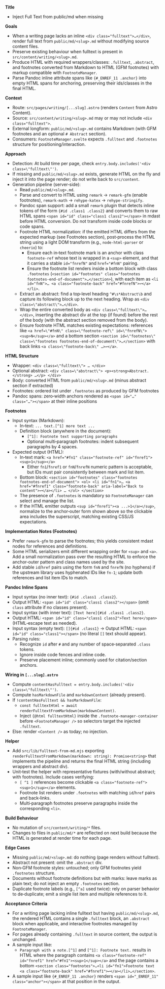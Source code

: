 **Title**
- Inject Full Text from public/md when missing

**Goals**
- When a writing page lacks an inline `<div class="fulltext">…</div>`, render full text from `public/md/<slug>.md` without modifying source content files.
- Preserve existing behaviour when fulltext is present in `src/content/writing/<slug>.md`.
- Produce HTML with required wrappers/classes: `.fulltext`, `.abstract`, and footnotes converted from Markdown to HTML (GFM footnotes) with markup compatible with `FootnoteManager`.
 - Parse Pandoc inline attribute spans like `{#_ENREF_11 .anchor}` into empty HTML spans for anchoring, preserving their ids/classes in the final HTML.

**Context**
- Route: `src/pages/writing/[...slug].astro` (renders `Content` from Astro Content).
- Source: `src/content/writing/<slug>.md` may or may not include `<div class="fulltext">`.
- External longform: `public/md/<slug>.md` contains Markdown (with GFM footnotes and an optional `# Abstract` section).
- Consumers: `FootnoteManager.svelte` expects `.fulltext` and `.footnotes` structure for positioning/interaction.

**Approach**
- Detection: At build time per page, check `entry.body.includes('<div class=\"fulltext\"')`.
- If missing and `public/md/<slug>.md` exists, generate HTML on the fly and inject it into the page render; do not write back to `src/content`.
- Generation pipeline (server‑side):
  - Read `public/md/<slug>.md`.
  - Parse and convert to HTML using `remark` → `remark-gfm` (enable footnotes), `remark-math` → `rehype-katex` → `rehype-stringify`.
  - Pandoc span support: add a small `remark` plugin that detects inline tokens of the form `{#id .class1 .class2}` and converts them to raw HTML spans `<span id="id" class="class1 class2"></span>` in mdast before HTML conversion. Do not transform inside code blocks or code spans.
  - Footnote HTML normalization: if the emitted HTML differs from the expected markup (see Footnotes section), post‑process the HTML string using a light DOM transform (e.g., `node-html-parser` or `cheerio`) to:
    - Ensure each in‑text footnote mark is an anchor with class `footnote-ref` whose text is wrapped in a `<sup>` element, and that it carries a stable `id="fnrefN"` and `href="#fnN"` pairing.
    - Ensure the footnote list renders inside a bottom block with class `.footnotes` (`<section id="footnotes" class="footnotes footnotes-end-of-document">…</section>`), with each item as `<li id="fnN">… <a class="footnote-back" href="#fnrefN">↩︎</a></li>`.
  - Extract an abstract: find a top‑level heading `^#\s*Abstract\b` and capture its following block up to the next heading. Wrap as `<div class=\"abstract\">…</div>`.
  - Wrap the entire converted body as `<div class=\"fulltext\">…</div>`, inserting the abstract div at the top (if found) before the rest of the body (with the abstract section removed from the body).
  - Ensure footnote HTML matches existing expectations: references like `<a href=\"#fnN\" class=\"footnote-ref\" id=\"fnrefN\"><sup>N</sup></a>` and a bottom section `<section id=\"footnotes\" class=\"footnotes footnotes-end-of-document\">…</section>` with back links `<a class=\"footnote-back\" …>↩︎</a>`.

**HTML Structure**
- Wrapper: `<div class=\"fulltext\"> … </div>`
- Optional abstract: `<div class=\"abstract\"> <p><strong>Abstract.</strong> …</p> </div>`
- Body: converted HTML from `public/md/<slug>.md` (minus abstract section if extracted)
- Footnotes: ordered list under `.footnotes` as produced by GFM footnotes
 - Pandoc spans: zero‑width anchors rendered as `<span id="…" class="…"></span>` at their inline positions

**Footnotes**
- Input syntax (Markdown):
  - In‑text: `... text.[^1] more text ...`
  - Definition block (anywhere in the document):
    - `[^1]: Footnote text supporting paragraphs`
    - Optional multi‑paragraph footnotes: indent subsequent paragraphs by 4 spaces.
- Expected output (HTML):
  - In‑text mark: `<a href="#fn1" class="footnote-ref" id="fnref1"><sup>1</sup></a>`
    - Either `fn1`/`fnref1` or `fnN`/`fnrefN` numeric pattern is acceptable, but IDs must pair consistently between mark and list item.
  - Bottom block: `<section id="footnotes" class="footnotes footnotes-end-of-document"> <ol> <li id="fn1">… <a href="#fnref1" class="footnote-back" aria-label="Back to content">↩︎</a></li> … </ol> </section>`
  - The presence of `.footnotes` is mandatory so `FootnoteManager` can select and manage the list.
  - If the HTML emitter outputs `<sup id="fnref1"><a ...>1</a></sup>`, normalize to the anchor‑outer form shown above so the clickable area includes the superscript, matching existing CSS/JS expectations.

**Implementation Notes (Footnotes)**
- Prefer `remark-gfm` to parse the footnotes; this yields consistent mdast nodes for references and definitions.
- Some HTML serializers emit different wrapping order for `<sup>` and `<a>`. Add a small normalization pass over the resulting HTML to enforce the anchor‑outer pattern and class names used by the site.
- Add stable `id`/`href` pairs using the form `fnN` and `fnrefN` (no hyphens) if the upstream library uses hyphenated IDs like `fn-1`; update both references and list item IDs to match.

**Pandoc Inline Spans**
- Input syntax (no inner text): `{#id .class1 .class2}`.
- Output HTML: `<span id="id" class="class1 class2"></span>` (omit `class` attribute if no classes present).
- Input syntax (with inner text): `[Text here]{#id .class1 .class2}`.
- Output HTML: `<span id="id" class="class1 class2">Text here</span>` (HTML‑escape text as needed).
 - Input syntax (empty text): `[]{#id .class1}` → Output HTML: `<span id="id" class="class1"></span>` (no literal `[]` text should appear).
- Parsing rules:
  - Recognize `id` after `#` and any number of space‑separated `.class` tokens.
  - Ignore inside code fences and inline code.
  - Preserve placement inline; commonly used for citation/section anchors.

**Wiring in `[...slug].astro`**
- Compute `contentHasFulltext = entry.body.includes('<div class=\"fulltext\"')`.
- Compute `hasMarkdownFile` and `markdownContent` (already present).
- If `!contentHasFulltext && hasMarkdownFile`:
  - `const fulltextHtml = await renderFulltextFromMarkdown(markdownContent)`.
  - Inject `{@html fulltextHtml}` inside the `.footnote-manager-container` before `<FootnoteManager />` so selectors target the injected `.fulltext`.
- Else: render `<Content />` as today; no injection.

**Helper**
- Add `src/lib/fulltext-from-md.mjs` exporting `renderFulltextFromMarkdown(markdown: string): Promise<string>` that implements the pipeline and returns the final HTML string (including wrappers and abstract div).
- Unit‑test the helper with representative fixtures (with/without abstract; with footnotes). Include cases verifying:
  - `[ ^1 ]` references become clickable `<a class="footnote-ref"><sup>1</sup></a>` elements.
  - Footnote list renders under `.footnotes` with matching `id`/`href` pairs and back‑links.
  - Multi‑paragraph footnotes preserve paragraphs inside the corresponding `<li>`.

**Build Behaviour**
- No mutation of `src/content/writing/*` files.
- Changes to files in `public/md/*` are reflected on next build because the HTML is generated at render time for each page.

**Edge Cases**
- Missing `public/md/<slug>.md`: do nothing (page renders without fulltext).
- Abstract not present: omit the `.abstract` div.
- Non‑GFM footnote styles: untouched; only GFM footnotes yield `.footnotes` structure.
 - Documents without footnote definitions but with marks: leave marks as plain text; do not inject an empty `.footnotes` section.
 - Duplicate footnote labels (e.g., `[^a]` used twice): rely on parser behavior to de‑duplicate; emit a single list item and multiple references to it.

**Acceptance Criteria**
- For a writing page lacking inline fulltext but having `public/md/<slug>.md`, the rendered HTML contains a single `.fulltext` block, an `.abstract` block when applicable, and interactive footnotes managed by `FootnoteManager`.
- For pages already containing `.fulltext` in source content, the output is unchanged.
- A sample input like:
  - `Paragraph with a note.[^1]` and `[^1]: Footnote text.`
  results in HTML where the paragraph contains `<a class="footnote-ref" id="fnref1" href="#fn1"><sup>1</sup></a>` and the page contains a bottom `<section class="footnotes">…<li id="fn1">Footnote text <a class="footnote-back" href="#fnref1">↩︎</a></li>…</section>`.
 - A sample input like `{#_ENREF_11 .anchor}` renders `<span id="_ENREF_11" class="anchor"></span>` at that position in the output.
